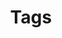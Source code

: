 ---
layout: cloudtag
title: Tags
permalink: /tags
include_collection: posts
excerpt: Tags on Chulapa
breadcrumb_list :
  - label: Home
    url: /
  - label: Blog
    url: /blog/
---